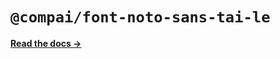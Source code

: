 # `@compai/font-noto-sans-tai-le`

[**Read the docs &rarr;**](https://components.ai/docs/typefaces/noto-sans-tai-le)
